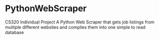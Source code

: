 # PythonWebScraper
CS320 Individual Project
A Python Web Scraper that gets job listings from multiple different websites and compiles them into one simple to read database

